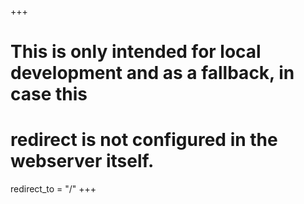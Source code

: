 +++
# This is only intended for local development and as a fallback, in case this
# redirect is not configured in the webserver itself.
redirect_to = "/"
+++
